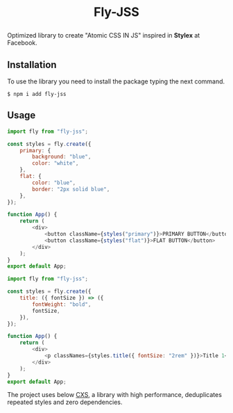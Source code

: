 # <p align="center"> Fly-JSS </p>

Optimized library to create "Atomic CSS IN JS" inspired in **Stylex** at Facebook.

## Installation

To use the library you need to install the package typing the next command.

```console
$ npm i add fly-jss
```

## Usage

```javascript
import fly from "fly-jss";

const styles = fly.create({
	primary: {
		background: "blue",
		color: "white",
	},
	flat: {
		color: "blue",
		border: "2px solid blue",
	},
});

function App() {
	return (
		<div>
			<button className={styles("primary")}>PRIMARY BUTTON</button>
			<button className={styles("flat")}>FLAT BUTTON</button>
		</div>
	);
}
export default App;
```

```javascript
import fly from "fly-jss";

const styles = fly.create({
	title: ({ fontSize }) => ({
		fontWeight: "bold",
		fontSize,
	}),
});

function App() {
	return (
		<div>
			<p classNames={styles.title({ fontSize: "2rem" })}>Title 1</p>
		</div>
	);
}
export default App;
```

The project uses below [CXS](https://github.com/cxs-css/cxs), a library with high performance, deduplicates repeated styles and zero dependencies.
